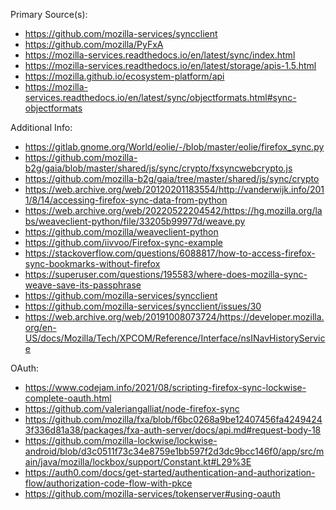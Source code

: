 
Primary Source(s):

 - https://github.com/mozilla-services/syncclient
 - https://github.com/mozilla/PyFxA
 - https://mozilla-services.readthedocs.io/en/latest/sync/index.html
 - https://mozilla-services.readthedocs.io/en/latest/storage/apis-1.5.html
 - https://mozilla.github.io/ecosystem-platform/api
 - https://mozilla-services.readthedocs.io/en/latest/sync/objectformats.html#sync-objectformats

Additional Info:

 - https://gitlab.gnome.org/World/eolie/-/blob/master/eolie/firefox_sync.py
 - https://github.com/mozilla-b2g/gaia/blob/master/shared/js/sync/crypto/fxsyncwebcrypto.js
 - https://github.com/mozilla-b2g/gaia/tree/master/shared/js/sync/crypto
 - https://web.archive.org/web/20120201183554/http://vanderwijk.info/2011/8/14/accessing-firefox-sync-data-from-python
 - https://web.archive.org/web/20220522204542/https://hg.mozilla.org/labs/weaveclient-python/file/33205b99977d/weave.py
 - https://github.com/mozilla/weaveclient-python
 - https://github.com/iivvoo/Firefox-sync-example
 - https://stackoverflow.com/questions/6088817/how-to-access-firefox-sync-bookmarks-without-firefox
 - https://superuser.com/questions/195583/where-does-mozilla-sync-weave-save-its-passphrase
 - https://github.com/mozilla-services/syncclient
 - https://github.com/mozilla-services/syncclient/issues/30
 - https://web.archive.org/web/20191008073724/https://developer.mozilla.org/en-US/docs/Mozilla/Tech/XPCOM/Reference/Interface/nsINavHistoryService

OAuth:
 - https://www.codejam.info/2021/08/scripting-firefox-sync-lockwise-complete-oauth.html
 - https://github.com/valeriangalliat/node-firefox-sync
 - https://github.com/mozilla/fxa/blob/f6bc0268a9be12407456fa42494243f336d81a38/packages/fxa-auth-server/docs/api.md#request-body-18
 - https://github.com/mozilla-lockwise/lockwise-android/blob/d3c0511f73c34e8759e1bb597f2d3dc9bcc146f0/app/src/main/java/mozilla/lockbox/support/Constant.kt#L29%3E
 - https://auth0.com/docs/get-started/authentication-and-authorization-flow/authorization-code-flow-with-pkce
 - https://github.com/mozilla-services/tokenserver#using-oauth